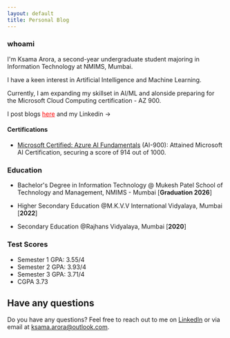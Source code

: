 ```yaml
---
layout: default
title: Personal Blog
---
```


### whoami

I'm Ksama Arora, a second-year undergraduate student majoring in Information Technology at NMIMS, Mumbai. 

I have a keen interest in Artificial Intelligence and Machine Learning.

Currently, I am expanding my skillset in AI/ML and alonside preparing for the Microsoft Cloud Computing certification - AZ 900.

I post blogs <a href="/blog" style="color:red;" rel="noopener">here</a>  and my  Linkedin -> <a href="#" class="fa fa-linkedin" href = "https://www.linkedin.com/in/ksamaarora/" target="_blank" rel="noopener" ></a> &nbsp; 

<!-- Add icon library -->
<link rel="stylesheet" href="https://cdnjs.cloudflare.com/ajax/libs/font-awesome/4.7.0/css/font-awesome.min.css">


#### Certifications

- [Microsoft Certified: Azure AI Fundamentals](https://learn.microsoft.com/api/credentials/share/en-in/KsamaArora-1212/72D846A4563C157F?sharingId=1BB6F238AD2E89BB) (AI-900): Attained Microsoft AI Certification, securing a score of 914 out of 1000.

### Education

* Bachelor's Degree in Information Technology @ Mukesh Patel School of Technology and Management, NMIMS - Mumbai [**Graduation 2026**]

* Higher Secondary Education @M.K.V.V International Vidyalaya, Mumbai [**2022**]

* Secondary Education @Rajhans Vidyalaya, Mumbai [**2020**]


### Test Scores

- Semester 1 GPA: 3.55/4
- Semester 2 GPA: 3.93/4
- Semester 3 GPA: 3.71/4
- CGPA 3.73

## Have any questions
Do you have any questions? Feel free to reach out to me on [LinkedIn](https://www.linkedin.com/in/ksama-arora-956b67266?utm_source=share&utm_campaign=share_via&utm_content=profile&utm_medium=android_app) or via email at [ksama.arora@outlook.com](mailto:ksama.arora@outlook.com).

<br>

